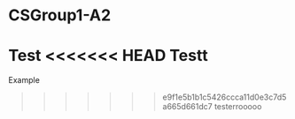 # CSGroup1-A2

Test
<<<<<<< HEAD
Testt
=======
Example
>>>>>>> e9f1e5b1b1c5426ccca11d0e3c7d5a665d661dc7
testerrooooo
